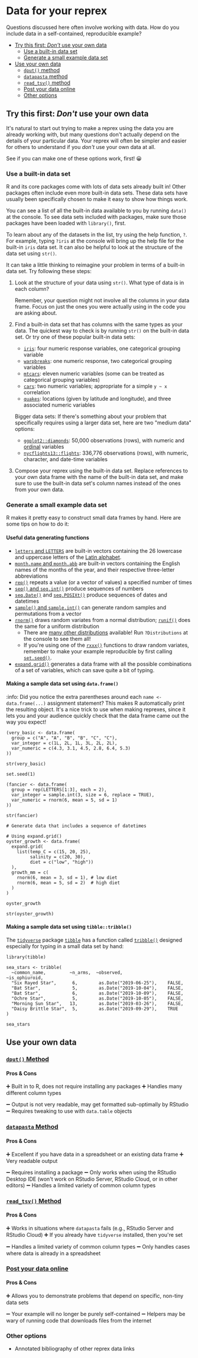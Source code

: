 # Data for your reprex

Questions discussed here often involve working with data. How do you include data in a self-contained, reproducible example?

- [Try this first: _Don't_ use your own data](#heading--tryfirst)
	- [Use a built-in data set](#heading--builtin)
	- [Generate a small example data set](#heading--generate)
- [Use your own data](#heading--owndata)
	- [`dput()` method](#heading--dput)
	- [`datapasta` method](#heading-datapasta)
	- [`read_tsv()` method](#heading--readtsv)
	- [Post your data online](#heading--online)
	- [Other options](#heading--other)
	
<h2 id="heading--tryfirst">Try this first: <em>Don't</em> use your own data</h2>

It's natural to start out trying to make a reprex using the data you are already working with, but many questions don't actually depend on the details of your particular data. Your reprex will often be simpler and easier for others to understand if you _don't_ use your own data at all.

See if you can make one of these options work, first! :grinning:

<h3 id="heading--builtin">Use a built-in data set</h3>

R and its core packages come with lots of data sets already built in! Other packages often include even more built-in data sets. These data sets have usually been specifically chosen to make it easy to show how things work.

You can see a list of all the built-in data available to you by running `data()` at the console. To see data sets included with packages, make sure those packages have been loaded with `library()`, first.

To learn about any of the datasets in the list, try using the help function, `?`. For example, typing `?iris` at the console will bring up the help file for the built-in `iris` data set. It can also be helpful to look at the structure of the data set using `str()`.

It can take a little thinking to reimagine your problem in terms of a built-in data set. Try following these steps:

1. Look at the structure of your data using `str()`. What type of data is in each column?

   Remember, your question might not involve all the columns in your data frame. Focus on just the ones you were actually using in the code you are asking about.

2. Find a built-in data set that has columns with the same types as your data. The quickest way to check is by running `str()` on the built-in data set. Or try one of these popular built-in data sets:
   - [`iris`](https://rdrr.io/r/datasets/iris.html): four numeric response variables, one categorical grouping variable
   - [`warpbreaks`](https://rdrr.io/r/datasets/warpbreaks.html): one numeric response, two  categorical grouping variables
   - [`mtcars`](https://rdrr.io/r/datasets/mtcars.html): eleven numeric variables (some can be treated as categorical grouping variables)
   - [`cars`](https://rdrr.io/r/datasets/cars.html): two numeric variables; appropriate for a simple `y ~ x` correlation
   - [`quakes`](https://rdrr.io/r/datasets/quakes.html): locations (given by latitude and longitude), and three associated numeric variables

   Bigger data sets: If there's something about your problem that specifically requires using a larger data set, here are two "medium data" options:
   - [`ggplot2::diamonds`](https://ggplot2.tidyverse.org/reference/diamonds.html): 50,000 observations (rows), with numeric and [ordinal](https://stats.idre.ucla.edu/other/mult-pkg/whatstat/what-is-the-difference-between-categorical-ordinal-and-interval-variables/) variables
   - [`nycflights13::flights`](https://cran.r-project.org/package=nycflights13): 336,776 observations (rows), with numeric, character, and date-time variables

3. Compose your reprex using the built-in data set. Replace references to your own data frame with the name of the built-in data set, and make sure to use the built-in data set's column names instead of the ones from your own data.

<h3 id="heading--generate">Generate a small example data set</h3>

R makes it pretty easy to construct small data frames by hand. Here are some tips on how to do it:

#### Useful data generating functions

- [`letters` and `LETTERS`](https://rdrr.io/r/base/Constants.html) are built-in vectors containing the 26 lowercase and uppercase letters of the [Latin alphabet](https://en.wikipedia.org/wiki/ISO_basic_Latin_alphabet).
- [`month.name` and `month.abb`](https://rdrr.io/r/base/Constants.html) are built-in vectors containing the English names of the months of the year, and their respective three-letter abbreviations
- [`rep()`](https://rdrr.io/r/base/rep.html) repeats a value (or a vector of values) a specified number of times
- [`seq()` and `seq.int()`](https://rdrr.io/r/base/seq.html) produce sequences of numbers
- [`seq.Date()`](https://rdrr.io/r/base/seq.Date.html) and [`seq.POSIXt()`](https://rdrr.io/r/base/seq.POSIXt.html) produce sequences of dates and datetimes
- [`sample()` and `sample.int()`](https://rdrr.io/r/base/sample.html) can generate random samples and permutations from a vector
- [`rnorm()`](https://rdrr.io/r/stats/Normal.html) draws random variates from a normal distribution; [`runif()`](https://rdrr.io/r/stats/Uniform.html) does the same for a uniform distribution
   - There are [many other distributions](https://rdrr.io/r/stats/Distributions.html) available! Run `?Distributions` at the console to see them all!
   - If you're using one of the [`rxxx()`](https://rdrr.io/r/stats/Distributions.html) functions to draw random variates, remember to make your example reproducible by first calling [`set.seed()`](https://rdrr.io/r/base/Random.html).
- [`expand.grid()`](https://rdrr.io/r/base/expand.grid.html) generates a data frame with all the possible combinations of a set of variables, which can save quite a bit of typing.

#### Making a sample data set using `data.frame()`

:info: Did you notice the extra parentheses around each `name <- data.frame(...)` assignment statement? This makes R automatically print the resulting object. It's a nice trick to use when making reprexes, since it lets you and your audience quickly check that the data frame came out the way you expect!

```
(very_basic <- data.frame(
  group = c("A", "A", "B", "B", "C", "C"),
  var_integer = c(1L, 2L, 1L, 3L, 2L, 2L),
  var_numeric = c(4.3, 3.1, 4.5, 2.8, 6.4, 5.3)
))

str(very_basic)

set.seed(1)

(fancier <- data.frame(
  group = rep(LETTERS[1:3], each = 2),
  var_integer = sample.int(3, size = 6, replace = TRUE),
  var_numeric = rnorm(6, mean = 5, sd = 1)
))

str(fancier)
```

```
# Generate data that includes a sequence of datetimes

```


```
# Using expand.grid()
oyster_growth <- data.frame(
  expand.grid(
    list(temp_C = c(15, 20, 25),
         salinity = c(20, 30),
         diet = c("low", "high"))
  ),
  growth_mm = c(
    rnorm(6, mean = 3, sd = 1), # low diet
    rnorm(6, mean = 5, sd = 2)  # high diet
  )
)

oyster_growth

str(oyster_growth)
```

#### Making a sample data set using `tibble::tribble()`

The [`tidyverse`](https://www.tidyverse.org/) package [`tibble`](https://tibble.tidyverse.org/) has a function called [`tribble()`](https://tibble.tidyverse.org/reference/tribble.html) designed especially for typing in a small data set by hand:

```
library(tibble)

sea_stars <- tribble(
  ~common_name,         ~n_arms,  ~observed,                ~is_ophiuroid,
  "Six Rayed Star",      6,        as.Date("2019-06-25"),    FALSE,
  "Bat Star",            5,        as.Date("2019-10-04"),    FALSE,
  "Bat Star",            6,        as.Date("2019-10-09"),    FALSE,
  "Ochre Star",          5,        as.Date("2019-10-05"),    FALSE,
  "Morning Sun Star",   13,        as.Date("2019-03-26"),    FALSE,
  "Daisy Brittle Star",  5,        as.Date("2019-09-29"),    TRUE
)

sea_stars
```

<h2 id="heading--owndata">Use your own data</h2>

<h3 id="heading--dput"><a href="reprexdata_dput.md"><code>dput()</code> Method</a></h3>

#### Pros & Cons

:heavy_plus_sign: Built in to R, does not require installing any packages
:heavy_plus_sign: Handles many different column types

:heavy_minus_sign: Output is not very readable, may get formatted sub-optimally by RStudio
:heavy_minus_sign: Requires tweaking to use with `data.table` objects

<h3 id="heading--datapasta"><a href="reprexdata_datapasta.md"><code>datapasta</code> Method</a></h3>

#### Pros & Cons

:heavy_plus_sign: Excellent if you have data in a spreadsheet or an existing data frame
:heavy_plus_sign: Very readable output

:heavy_minus_sign: Requires installing a package
:heavy_minus_sign: Only works when using the RStudio Desktop IDE (won't work on RStudio Server, RStudio Cloud, or in other editors)
:heavy_minus_sign: Handles a limited variety of common column types

<h3 id="heading--readtsv"><a href="reprexdata_readr.md"><code>read_tsv()</code> Method</a></h3>

#### Pros & Cons

:heavy_plus_sign: Works in situations where `datapasta` fails (e.g., RStudio Server and RStudio Cloud)
:heavy_plus_sign: If you already have `tidyverse` installed, then you're set

:heavy_minus_sign: Handles a limited variety of common column types
:heavy_minus_sign: Only handles cases where data is already in a spreadsheet

<h3 id="heading--online"><a href="reprexdata_remote.md">Post your data online</a></h3>

#### Pros & Cons

:heavy_plus_sign: Allows you to demonstrate problems that depend on specific, non-tiny data sets

:heavy_minus_sign: Your example will no longer be purely self-contained
:heavy_minus_sign: Helpers may be wary of running code that downloads files from the internet

<h3 id="heading--other">Other options</h3>

- Annotated bibliography of other reprex data links
<!--stackedit_data:
eyJoaXN0b3J5IjpbLTE1MzAyMDQ1OSwtMzY4MzU4OTQyLC0xOD
gyOTc0MDgwLC0xMjAwOTg2NDgwLDMxODQ0Njk4MiwtNDI4NzQ4
MjQ5XX0=
-->